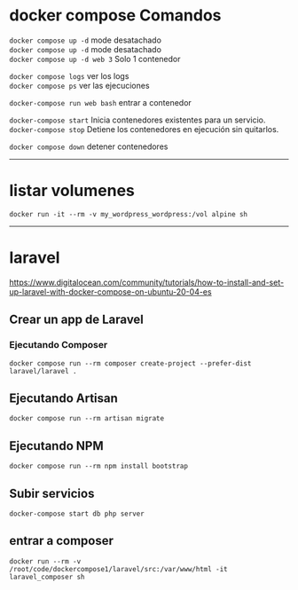 # docker compose Comandos



`docker compose up -d` mode desatachado \
`docker compose up -d` mode desatachado \
`docker compose up -d web 3` Solo 1 contenedor 

`docker compose logs` ver los logs \
`docker compose ps` ver las ejecuciones

`docker-compose run web bash`  entrar a contenedor

`docker-compose start` Inicia contenedores existentes para un servicio. \
`docker-compose stop` Detiene los contenedores en ejecución sin quitarlos. 

`docker compose down` detener contenedores

* * *
# listar volumenes

`docker run -it --rm -v my_wordpress_wordpress:/vol alpine sh`
* * *
# laravel

https://www.digitalocean.com/community/tutorials/how-to-install-and-set-up-laravel-with-docker-compose-on-ubuntu-20-04-es


## Crear un app de Laravel
### Ejecutando Composer
`docker compose run --rm composer create-project --prefer-dist laravel/laravel .`

## Ejecutando Artisan
`docker compose run --rm artisan migrate`
## Ejecutando NPM
`docker compose run --rm npm install bootstrap`

## Subir servicios

`docker-compose start db php server`

## entrar a composer
`docker run --rm -v  /root/code/dockercompose1/laravel/src:/var/www/html -it laravel_composer sh`